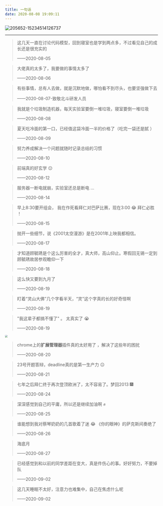 ```yaml
---
title: 一句话
date: 2020-08-08 19:09:11
---
```


![205652-15234514126737](https://i.loli.net/2020/08/08/yrB2Iihda53kwFY.jpg)



------



> 这几天一直在讨论代码模型，回到寝室也是学到两点多，不过看见自己的成长还是很充实的
>
> ——2020-08-05



> 大佬真的太多了，我要做的事情太多了
>
> ——2020-08-06



> 有些事情，总有人去做，就是沉默地做，哪怕看不到尽头，也要坚强做下去 
>
> ——2020-08-07-致敬北斗研发人员



> 我就是个垃圾制造机器，每天实验室要倒一堆垃圾，寝室要倒一堆垃圾
>
> ——2020-08-08



> 夏天吃冷面的第一口，已经值这袋冷面一半的价格了（吃完一袋还是腻 ）
>
> ——2020-08-09



> 努力养成解决一个问题就随时记录总结的习惯
>
> ——2020-08-10 



> 前端真的好玄学 😐
>
> ——2020-08-12



> 服务器一断电就崩，实验室还总是断电 ... 
>
> ——2020-08-14



> 早上8:30要开组会， 我在作死看拜仁对巴萨比赛，现在3:00  :joy:    拜仁必胜 ！
>
> ——2020-08-15



> 抛开一些细节，说《2001太空漫游》是在2001年上映我都相信。
>
> ——2020-08-17



> 才知道顾毓琇是个这么厉害的全才，真大师，高山仰止。寒假回无锡一定到顾毓琇故居参观瞻仰一下
>
> ——2020-08-18



> 这么快又要到九月了
>
> ——2020-08-19



> 盯着“灵山大佛”几个字看半天，“灵”这个字真的长的好奇怪啊  
>
> ——2020-08-19



> "我这辈子都搞不懂了" 。   太真实了 :sob:
>
> ——2020-08-19

<img src="https://i.loli.net/2020/08/20/K6kX5gYUbj4t8xr.png"  style="zoom:50%;" />

> chrome上的**扩展管理器**插件真的太好用了 ，解决了这些年的困扰
>
> ——2020-08-20



> 23号开题答辩，deadline真的是第一生产力 😐
>
> ——2020-08-21



> 七年之后拜仁终于再次登顶欧洲了，太不容易了。梦回2013 :fireworks:
>
> ——2020-08-24



> 深深感觉到自己的平庸，所以还是继续加油啊 :fist:
>
> ——2020-08-25



> 谁能想到我对蔡琴奶奶的几首歌着了迷 :joy: 《你的眼神》的萨克斯间奏绝了
>
> ——2020-08-26



> 海底月
>
> ——2020-08-27



> 已经感觉到和以前的同学差距在变大，真是件伤心的事。好好努力，不要掉队
>
> ——2020-09-02



> 这几天睡眠不太好，注意力也难集中，自己在焦虑什么呢
>
> ——2020-09-02



